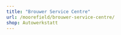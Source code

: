 ```yaml
---
title: "Brouwer Service Centre"
url: /moorefield/brouwer-service-centre/
shop: Autowerkstatt
---
```

